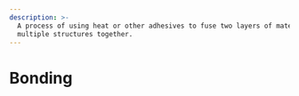 ```yaml
---
description: >-
  A process of using heat or other adhesives to fuse two layers of material or
  multiple structures together.
---
```


# Bonding

